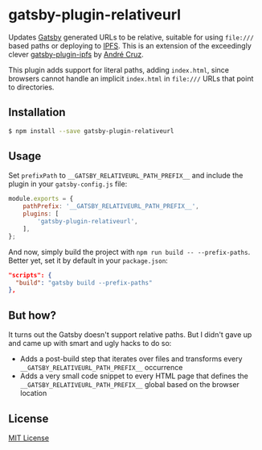 # gatsby-plugin-relativeurl

[npm-url]:https://npmjs.org/package/gatsby-plugin-relativeurl

Updates [Gatsby](https://www.gatsbyjs.org/) generated URLs to be relative, suitable for using `file:///` based paths or deploying to [IPFS](https://ipfs.io/).  This is an extension of the exceedingly clever [gatsby-plugin-ipfs](https://github.com/moxystudio/gatsby-plugin-ipfs) by [André Cruz](https://github.com/moxystudio).

This plugin adds support for literal paths, adding `index.html`, since browsers cannot handle an implicit `index.html` in `file:///` URLs that point to directories.


## Installation

```sh
$ npm install --save gatsby-plugin-relativeurl
```


## Usage

Set `prefixPath` to `__GATSBY_RELATIVEURL_PATH_PREFIX__` and include the plugin in your `gatsby-config.js` file:

```js
module.exports = {
    pathPrefix: '__GATSBY_RELATIVEURL_PATH_PREFIX__',
    plugins: [
        'gatsby-plugin-relativeurl',
    ],
};
```

And now, simply build the project with `npm run build -- --prefix-paths`. Better yet, set it by default in your `package.json`:

```json
"scripts": {
  "build": "gatsby build --prefix-paths"
},
```


## But how?

It turns out the Gatsby doesn't support relative paths. But I didn't gave up and came up with smart and ugly hacks to do so:

- Adds a post-build step that iterates over files and transforms every `__GATSBY_RELATIVEURL_PATH_PREFIX__` occurrence
- Adds a very small code snippet to every HTML page that defines the `__GATSBY_RELATIVEURL_PATH_PREFIX__` global based on the browser location


## License

[MIT License](http://opensource.org/licenses/MIT)
